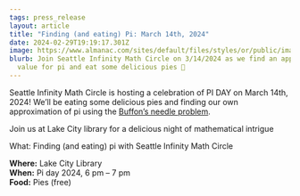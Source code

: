 ```yaml
---
tags: press_release
layout: article
title: "Finding (and eating) Pi: March 14th, 2024"
date: 2024-02-29T19:19:17.301Z
image: https://www.almanac.com/sites/default/files/styles/or/public/image_nodes/pie-pi_oksana-mizina-ss.jpg
blurb: Join Seattle Infinity Math Circle on 3/14/2024 as we find an approximate
  value for pi and eat some delicious pies 🥧
---
```

Seattle Infinity Math Circle is hosting a celebration of PI DAY on March 14th, 2024! We’ll be eating some delicious pies and finding our own approximation of pi using the [Buffon’s needle problem](https://en.wikipedia.org/wiki/Buffon%27s_needle_problem).

Join us at Lake City library for a delicious night of mathematical intrigue 

What: Finding (and eating) pi with Seattle Infinity Math Circle

**Where:** Lake City Library\
**When:** Pi day 2024, 6 pm – 7 pm\
**Food:** Pies (free)